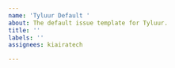```yaml
---
name: 'Tyluur Default '
about: The default issue template for Tyluur.
title: ''
labels: ''
assignees: kiairatech

---
```



